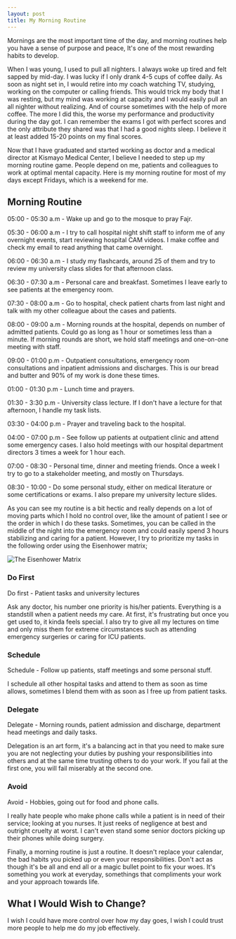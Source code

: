 ```yaml
---
layout: post
title: My Morning Routine
---
```




Mornings are the most important time of the day, and morning routines help you have a sense of purpose and peace, It's one of the most rewarding habits to develop. 

When I was young, I used to pull all nighters. I always woke up tired and felt sapped by mid-day. I was lucky if I only drank 4-5 cups of coffee daily. As soon as night set in, I would retire into my coach watching TV, studying, working on the computer or calling friends. This would trick my body that I was resting, but my mind was working at capacity and I would easily pull an all nighter without realizing. And of course sometimes with the help of more coffee. The more I did this, the worse my performance and productivity during the day got. I can remember the exams I got with perfect scores and the only attribute they shared was that I had a good nights sleep. I believe it at least added 15-20 points on my final scores.

Now that I have graduated and started working as doctor and a medical director at Kismayo Medical Center, I believe I needed to step up my morning routine game. People depend on me, patients and colleagues to work at optimal mental capacity. Here is my morning routine for most of my days except Fridays, which is a weekend for me.



## Morning Routine

05:00 - 05:30 a.m - Wake up and go to the mosque to pray Fajr.

05:30 - 06:00 a.m - I try to call hospital night shift staff to inform me of any overnight events, start reviewing hospital CAM videos. I make coffee and check my email to read anything that came overnight.

06:00 - 06:30 a.m - I study my flashcards, around 25 of them and try to review my university class slides for that afternoon class.

06:30 - 07:30 a.m - Personal care and breakfast. Sometimes I leave early to see patients at the emergency room.

07:30 - 08:00 a.m - Go to hospital, check patient charts from last night and talk with my other colleague about the cases and patients.

08:00 - 09:00 a.m - Morning rounds at the hospital, depends on number of admitted patients. Could go as long as 1 hour or sometimes less than a minute. If morning rounds are short, we hold staff meetings and one-on-one meeting with staff.

09:00 - 01:00 p.m - Outpatient consultations, emergency room consultations and inpatient admissions and discharges. This is our bread and butter and 90% of my work is done these times. 

01:00 - 01:30 p.m - Lunch time and prayers.

01:30 - 3:30 p.m - University class lecture. If I don't have a lecture for that afternoon, I handle my task lists.

03:30 - 04:00 p.m -  Prayer and traveling back to the hospital.

04:00 - 07:00 p.m -  See follow up patients at outpatient clinic and attend some emergency cases. I also hold meetings with our hospital department directors 3 times a week for 1 hour each.

07:00 - 08:30 - Personal time, dinner and meeting friends. Once a week I try to go to a stakeholder meeting, and mostly on Thursdays.

08:30 - 10:00 - Do some personal study, either on medical literature or some certifications or exams. I also prepare my university lecture slides.



As you can see my routine is a bit hectic and really depends on a lot of moving parts which I hold no control over, like the amount of patient I see or the order in which I do these tasks. Sometimes, you can be called in the middle of the night into the emergency room and could easily spend 3 hours stabilizing and caring for a patient. However, I try to prioritize my tasks in the following order using the Eisenhower matrix;

![The Eisenhower Matrix](https://burhaninho.com/static/img/Eisenhower-Matrix_50.png) 

### Do First

Do first - Patient tasks and university lectures

Ask any doctor, his number one priority is his/her patients. Everything is a standstill when a patient needs my care. At first, it's frustrating but once you get used to, it kinda feels special. I also try to give all my lectures on time and only miss them for extreme circumstances such as attending emergency surgeries or caring for ICU patients.

### Schedule

Schedule - Follow up patients, staff meetings and some personal stuff.

I schedule all other hospital tasks and attend to them as soon as time allows, sometimes I blend them with as soon as I free up from patient tasks.

### Delegate

Delegate - Morning rounds, patient admission and discharge, department head meetings and daily tasks.

Delegation is an art form, it's a balancing act in that you need to make sure you are not neglecting your duties by pushing your responsibilities into others and at the same time trusting others to do your work. If you fail at the first one, you will fail miserably at the second one.

### Avoid

Avoid - Hobbies, going out for food and phone calls.

I really hate people who make phone calls while a patient is in need of their service; looking at you nurses. It just reeks of negligence at best and outright cruelty at worst. I can't even stand some senior doctors picking up their phones while doing surgery. 



Finally, a morning routine is just a routine. It doesn't replace your calendar, the bad habits you picked up or even your responsibilities. Don't act as though it's be all and end all or a magic bullet point to fix your woes. It's something you work at everyday, somethings that compliments your work and your approach towards life. 



## What I Would Wish to Change? 

I wish I could have more control over how my day goes, I wish I could trust more people to help me do my job effectively. 
